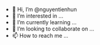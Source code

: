 - 👋 Hi, I’m @nguyentienhun
- 👀 I’m interested in ...
- 🌱 I’m currently learning ...
- 💞️ I’m looking to collaborate on ...
- 📫 How to reach me ...

<!---
nguyentienhun/nguyentienhun is a ✨ special ✨ repository because its `README.md` (this file) appears on your GitHub profile.
You can click the Preview link to take a look at your changes.
--->
